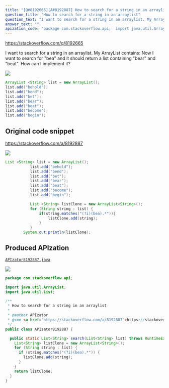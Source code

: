 ```yaml
---
title: "[Q#8192665][A#8192887] How to search for a string in an arraylist"
question_title: "How to search for a string in an arraylist"
question_text: "I want to search for a string in an arraylist. My ArrayList contains: Now I want to search for \"bea\" and it should return a list containing \"bear\" and \"beat\". How can I implement it?"
answer_text: ""
apization_code: "package com.stackoverflow.api;  import java.util.ArrayList; import java.util.List;  /**  * How to search for a string in an arraylist  *  * @author APIzator  * @see <a href=\"https://stackoverflow.com/a/8192887\">https://stackoverflow.com/a/8192887</a>  */ public class APIzator8192887 {    public static List<String> search(List<String> list) throws RuntimeException {     List<String> listClone = new ArrayList<String>();     for (String string : list) {       if (string.matches(\"(?i)(bea).*\")) {         listClone.add(string);       }     }     return listClone;   } }"
---
```


https://stackoverflow.com/q/8192665

I want to search for a string in an arraylist.
My ArrayList contains:
Now I want to search for &quot;bea&quot; and it should return a list containing &quot;bear&quot; and &quot;beat&quot;.
How can I implement it?


<div class="code-logo"><img src="/stackoverflow.png" /></div>

```java
ArrayList <String> list = new ArrayList(); 
list.add("behold");
list.add("bend");
list.add("bet");
list.add("bear");
list.add("beat");
list.add("become");
list.add("begin");
```


## Original code snippet

https://stackoverflow.com/a/8192887



<div class="code-logo"><img src="/stackoverflow.png" /></div>

```java
List <String> list = new ArrayList();  
           list.add("behold"); 
           list.add("bend"); 
           list.add("bet"); 
           list.add("bear"); 
           list.add("beat"); 
           list.add("become"); 
           list.add("begin");

           List <String> listClone = new ArrayList<String>(); 
           for (String string : list) {
               if(string.matches("(?i)(bea).*")){
                   listClone.add(string);
               }
           }
        System.out.println(listClone);
```

## Produced APIzation

[`APIzator8192887.java`](https://github.com/pasqualesalza/apization-temp-data/raw/master/search/APIzator8192887.java)

<div class="code-logo"><img src="/apizator.png" /></div>

```java
package com.stackoverflow.api;

import java.util.ArrayList;
import java.util.List;

/**
 * How to search for a string in an arraylist
 *
 * @author APIzator
 * @see <a href="https://stackoverflow.com/a/8192887">https://stackoverflow.com/a/8192887</a>
 */
public class APIzator8192887 {

  public static List<String> search(List<String> list) throws RuntimeException {
    List<String> listClone = new ArrayList<String>();
    for (String string : list) {
      if (string.matches("(?i)(bea).*")) {
        listClone.add(string);
      }
    }
    return listClone;
  }
}

```